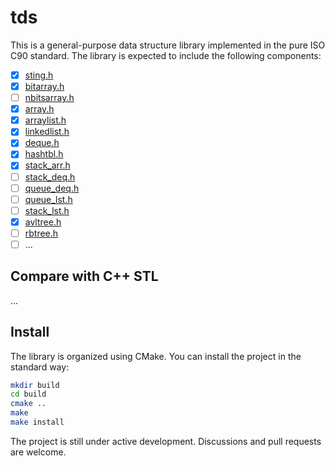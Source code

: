 # tds

This is a general-purpose data structure library implemented in the pure ISO C90 standard. The library is expected to include the following components:

   - [x] [sting.h](./include/tds/string.h)
   - [x] [bitarray.h](./include/tds/bitarray.h)
   - [ ] [nbitsarray.h](./include/tds/nbitsarray.h)
   - [x] [array.h](./include/tds/array.h)
   - [x] [arraylist.h](./include/tds/arraylist.h)
   - [x] [linkedlist.h](./include/tds/linkedlist.h)
   - [x] [deque.h](./include/tds/deque.h)
   - [x] [hashtbl.h](./include/tds/hashtbl.h)
   - [x] [stack_arr.h](./include/tds/stack_arr.h)
   - [ ] [stack_deq.h](./include/tds/stack_deq.h)
   - [ ] [queue_deq.h](./include/tds/queue_deq.h)
   - [ ] [queue_lst.h](./include/tds/queue_lst.h)
   - [ ] [stack_lst.h](./include/tds/stack_lst.h)
   - [x] [avltree.h](./include/tds/avltree.h)
   - [ ] [rbtree.h](./include/tds/rbtree.h)
   - [ ] ...

## Compare with C++ STL

...

## Install

The library is organized using CMake. You can install the project in the standard way:

```sh
mkdir build
cd build
cmake ..
make
make install
```

The project is still under active development. Discussions and pull requests are welcome.
